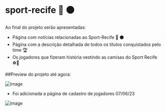 # sport-recife :red_circle: :black_circle:
Ao final do projeto serão apresentadas: 
 - Página com notícias relacionadas ao Sport-Recife :red_circle: :black_circle:
 - Página com a descrição detalhada de todos os títulos conquistados pelo time :trophy:
 - Os jogadores que fizeram história vestindo as camisas do Sport Recife :soccer::runner:
 


 ##Preview do projeto até agora: 
 
 ![image](https://github.com/RhuanArquiles/sport-recife/assets/121069366/32b121a6-ee76-4e97-8b1c-84aab2ad123f)


  - Foi adicionada a página de cadastro de jogadores 07/06/23
  
  ![image](https://github.com/RhuanArquiles/sport-recife/assets/121069366/d48591a5-69dd-41bc-a060-faaeb5cbfd4a)



